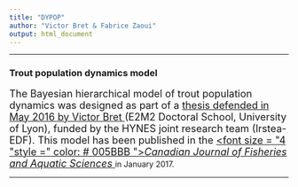 ```yaml
---
title: "DYPOP"
author: "Victor Bret & Fabrice Zaoui"
output: html_document
---
```


* * *

### **Trout population dynamics model**

<font size="4">The Bayesian hierarchical model of trout population dynamics was designed as part of a <a href="https://tel.archives-ouvertes.fr/tel-01382903" target="_blank"> <font size = "4" style = "color: # 005BBB"> thesis defended in May 2016 by Victor Bret </font> </a> (E2M2 Doctoral School, University of Lyon), funded by the HYNES joint research team (Irstea- EDF). This model has been published in the <a href="http://www.nrcresearchpress.com/doi/10.1139/cjfas-2016-0240" target="_blank"><font size = "4 "style =" color: # 005BBB ">_Canadian Journal of Fisheries and Aquatic Sciences_ </font> </a> in January 2017.</font>

* * *
